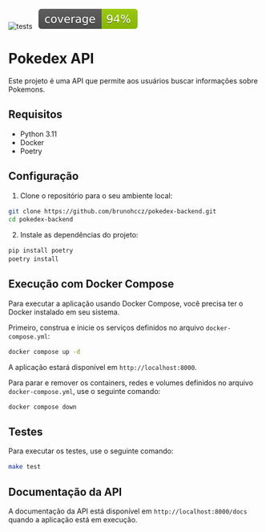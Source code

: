 ![tests](https://github.com/brunohccz/pokedex-backend/workflows/pytesting/badge.svg) &nbsp; ![code coverage](https://raw.githubusercontent.com/brunohccz/pokedex-backend/coverage-badge/coverage.svg?raw=true)

# Pokedex API

Este projeto é uma API que permite aos usuários buscar informações sobre Pokemons.

## Requisitos

- Python 3.11
- Docker
- Poetry

## Configuração

1. Clone o repositório para o seu ambiente local:

```bash
git clone https://github.com/brunohccz/pokedex-backend.git
cd pokedex-backend
```

2. Instale as dependências do projeto:

```bash
pip install poetry
poetry install
```

## Execução com Docker Compose

Para executar a aplicação usando Docker Compose, você precisa ter o Docker instalado em seu sistema.

Primeiro, construa e inicie os serviços definidos no arquivo `docker-compose.yml`:

```bash
docker compose up -d
```

A aplicação estará disponível em `http://localhost:8000`.

Para parar e remover os containers, redes e volumes definidos no arquivo `docker-compose.yml`, use o seguinte comando:

```bash
docker compose down
```

## Testes

Para executar os testes, use o seguinte comando:

```bash
make test
```

## Documentação da API

A documentação da API está disponível em `http://localhost:8000/docs` quando a aplicação está em execução.
